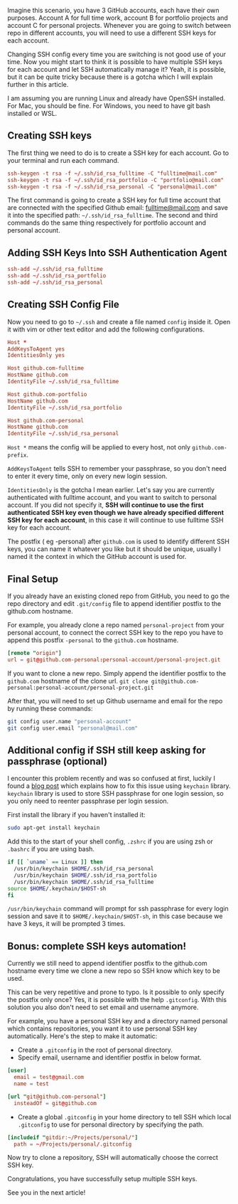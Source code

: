 Imagine this scenario, you have 3 GitHub accounts, each have their own purposes. Account A for full time work, account B for portfolio projects and account C for personal projects. Whenever you are going to switch between repo in different accounts, you will need to use a different SSH keys for each account.

Changing SSH config every time you are switching is not good use of your time. Now you might start to think it is possible to have multiple SSH keys for each account and let SSH automatically manage it? Yeah, it is possible, but it can be quite tricky because there is a gotcha which I will explain further in this article.

I am assuming you are running Linux and already have OpenSSH installed. For Mac, you should be fine. For Windows, you need to have git bash installed or WSL.

## Creating SSH keys

The first thing we need to do is to create a SSH key for each account.
Go to your terminal and run each command.

```conf
ssh-keygen -t rsa -f ~/.ssh/id_rsa_fulltime -C "fulltime@mail.com"
ssh-keygen -t rsa -f ~/.ssh/id_rsa_portfolio -C "portfolio@mail.com"
ssh-keygen -t rsa -f ~/.ssh/id_rsa_personal -C "personal@mail.com"
```

The first command is going to create a SSH key for full time account that are connected with the specified Github email: fulltime@mail.com and save it into the specified path: `~/.ssh/id_rsa_fulltime`.
The second and third commands do the same thing respectively for portfolio account and personal account.

## Adding SSH Keys Into SSH Authentication Agent

```conf
ssh-add ~/.ssh/id_rsa_fulltime
ssh-add ~/.ssh/id_rsa_portfolio
ssh-add ~/.ssh/id_rsa_personal
```

## Creating SSH Config File

Now you need to go to `~/.ssh` and create a file named `config` inside it. Open it with vim or other text editor and add the following configurations.

```conf
Host *
AddKeysToAgent yes
IdentitiesOnly yes

Host github.com-fulltime
HostName github.com
IdentityFile ~/.ssh/id_rsa_fulltime

Host github.com-portfolio
HostName github.com
IdentityFile ~/.ssh/id_rsa_portfolio

Host github.com-personal
HostName github.com
IdentityFile ~/.ssh/id_rsa_personal
```

`Host *` means the config will be applied to every host, not only `github.com-prefix`.

`AddKeysToAgent` tells SSH to remember your passphrase, so you don't need to enter it every time, only on every new login session.

`IdentitiesOnly` is the gotcha I mean earlier. Let's say you are currently authenticated with fulltime account, and you want to switch to personal account. If you did not specify it, **SSH will continue to use the first authenticated SSH key even though we have already specified different SSH key for each account**, in this case it will continue to use fulltime SSH key for each account.

The postfix ( eg -personal) after `github.com` is used to identify different SSH keys, you can name it whatever you like but it should be unique, usually I named it the context in which the GitHub account is used for.

## Final Setup

If you already have an existing cloned repo from GitHub, you need to go the repo directory and edit `.git/config` file to append identifier postfix to the github.com hostname.

For example, you already clone a repo named `personal-project` from your personal account, to connect the correct SSH key to the repo you have to append this postfix `-personal` to the `github.com` hostname.

```conf
[remote "origin"]
url = git@github.com-personal:personal-account/personal-project.git
```

If you want to clone a new repo. Simply append the identifier postfix to the `github.com` hostname of the clone url.
`git clone git@github.com-personal:personal-account/personal-project.git`

After that, you will need to set up Github username and email for the repo by running these commands:

```bash
git config user.name "personal-account"
git config user.email "personal@mail.com"
```

## Additional config if SSH still keep asking for passphrase (optional)

I encounter this problem recently and was so confused at first, luckily I found a [blog post](https://junyonglee.me/ssh/How-to-permanently-add-private-key-passphrase-to-ssh-agent/) which explains how to fix this issue using `keychain` library. `keychain` library is used to
store SSH passphrase for one login session, so you only need to reenter passphrase per login session.

First install the library if you haven't installed it:

```bash
sudo apt-get install keychain
```

Add this to the start of your shell config, `.zshrc` if you are using zsh or `.bashrc` if you are using bash.

```bash
if [[ `uname` == Linux ]] then
  /usr/bin/keychain $HOME/.ssh/id_rsa_personal
  /usr/bin/keychain $HOME/.ssh/id_rsa_portfolio
  /usr/bin/keychain $HOME/.ssh/id_rsa_fulltime
source $HOME/.keychain/$HOST-sh
fi
```

`/usr/bin/keychain` command will prompt for ssh passphrase for every login session and save it to `$HOME/.keychain/$HOST-sh`, in this case because we have 3 keys, it will be prompted 3 times.

## Bonus: complete SSH keys automation!

Currently we still need to append identifier postfix to the github.com hostname every time we clone a new repo so SSH know which key to be used.

This can be very repetitive and prone to typo. Is it possible to only specify the postfix only once? Yes, it is possible with the help `.gitconfig`. With this solution you also don't need to set email and username anymore.

For example, you have a personal SSH key and a directory named personal which contains repositories, you want it to use personal SSH key automatically. Here's the step to make it automatic:

- Create a `.gitconfig` in the root of personal directory.
- Specify email, username and identifier postfix in below format.

```conf
[user]
  email = test@gmail.com
  name = test

[url "git@github.com-personal"]
  insteadOf = git@github.com
```

- Create a global `.gitconfig` in your home directory to tell SSH which local `.gitconfig` to use for personal directory by specifying the path.

```conf
[includeif "gitdir:~/Projects/personal/"]
  path = ~/Projects/personal/.gitconfig
```

Now try to clone a repository, SSH will automatically choose the correct SSH key.

Congratulations, you have successfully setup multiple SSH keys.

See you in the next article!
